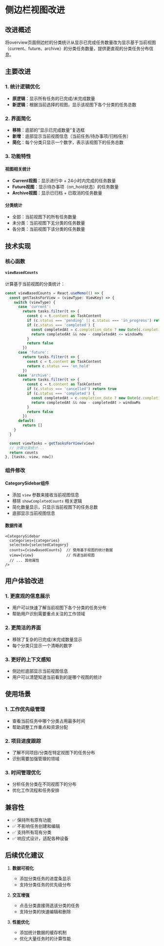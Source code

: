 # 侧边栏视图改进

## 改进概述

将overview页面侧边栏的分类统计从显示已完成任务数量改为显示基于当前视图（current、future、archive）的分类任务数量，提供更直观的分类任务分布信息。

## 主要改进

### 1. 统计逻辑优化
- **原逻辑**：显示所有任务的已完成/未完成数量
- **新逻辑**：根据当前选择的视图，显示该视图下各个分类的任务总数

### 2. 界面简化
- **移除**：底部的"显示已完成数量"复选框
- **新增**：底部显示当前视图信息（当前任务/待办事项/归档任务）
- **简化**：每个分类只显示一个数字，表示该视图下的任务总数

### 3. 功能特性

#### 视图相关统计
- **Current视图**：显示进行中 + 24小时内完成的任务数量
- **Future视图**：显示待办事项（on_hold状态）的任务数量
- **Archive视图**：显示已归档 + 已取消的任务数量

#### 分类统计
- 全部：当前视图下的所有任务数量
- 未分类：当前视图下无分类的任务数量
- 各分类：当前视图下该分类的任务数量

## 技术实现

### 核心函数

#### `viewBasedCounts`
计算基于当前视图的分类统计：
```typescript
const viewBasedCounts = React.useMemo(() => {
  const getTasksForView = (viewType: ViewKey) => {
    switch (viewType) {
      case 'current':
        return tasks.filter(t => {
          const c = t.content as TaskContent
          if (c.status === 'pending' || c.status === 'in_progress') return true
          if (c.status === 'completed') {
            const completedAt = c.completion_date ? new Date(c.completion_date).getTime() : 0
            return completedAt && now - completedAt <= windowMs
          }
          return false
        })
      case 'future':
        return tasks.filter(t => {
          const c = t.content as TaskContent
          return c.status === 'on_hold'
        })
      case 'archive':
        return tasks.filter(t => {
          const c = t.content as TaskContent
          if (c.status === 'cancelled') return true
          if (c.status === 'completed') {
            const completedAt = c.completion_date ? new Date(c.completion_date).getTime() : 0
            return completedAt && now - completedAt > windowMs
          }
          return false
        })
      default:
        return []
    }
  }

  const viewTasks = getTasksForView(view)
  // 计算分类统计...
  return counts
}, [tasks, view, now])
```

### 组件修改

#### CategorySidebar组件
- 添加 `view` 参数来接收当前视图信息
- 移除 `showCompletedCounts` 相关逻辑
- 简化数量显示，只显示当前视图下的任务总数
- 底部显示当前视图信息

#### 数据传递
```tsx
<CategorySidebar
  categories={categories}
  selected={selectedCategory}
  counts={viewBasedCounts}  // 使用基于视图的统计数据
  view={view}               // 传递当前视图
  // ... 其他属性
/>
```

## 用户体验改进

### 1. 更直观的信息展示
- 用户可以快速了解当前视图下各个分类的任务分布
- 帮助用户识别需要重点关注的工作领域

### 2. 更简洁的界面
- 移除了复杂的已完成/未完成数量显示
- 每个分类只显示一个清晰的数字

### 3. 更好的上下文感知
- 侧边栏底部显示当前视图信息
- 用户可以清楚知道当前看到的是哪个视图的统计

## 使用场景

### 1. 工作优先级管理
- 查看当前任务中哪个分类占用最多时间
- 帮助调整工作重点和资源分配

### 2. 项目进度跟踪
- 了解不同项目/分类在特定视图下的任务分布
- 识别需要加强管理的领域

### 3. 时间管理优化
- 分析任务分类在不同视图下的分布
- 优化工作流程和任务安排

## 兼容性

- ✅ 保持所有原有功能
- ✅ 不影响任务创建和编辑
- ✅ 支持所有现有分类
- ✅ 响应式设计，适配各种设备

## 后续优化建议

1. **数据可视化**
   - 添加分类任务的进度条显示
   - 支持分类任务的优先级分布

2. **交互增强**
   - 点击分类直接筛选该分类的任务
   - 支持分类的快速编辑和删除

3. **性能优化**
   - 添加统计数据的缓存机制
   - 优化大量任务时的计算性能
